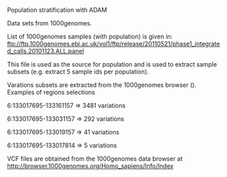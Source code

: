
Population stratification with ADAM

Data sets from 1000genomes.

List of 1000genomes samples (with population) is given in:
ftp://ftp.1000genomes.ebi.ac.uk/vol1/ftp/release/20110521/phase1_integrated_calls.20101123.ALL.panel

This file is used as the source for population and is used to extract sample subsets (e.g. extract 5 sample ids per population).


Varations subsets are extracted from the 1000genomes browser (). 
Examples of regions selections

6:133017695-133161157 => 3481 variations

6:133017695-133031157 =>  292 variations

6:133017695-133019157 =>   41 variations

6:133017695-133017814 =>    5 variations


VCF files are obtained from the 1000genomes data browser at http://browser.1000genomes.org/Homo_sapiens/Info/Index
